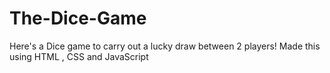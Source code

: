 # The-Dice-Game
Here's a Dice game to carry out a lucky draw between 2 players! Made this using HTML , CSS and JavaScript
